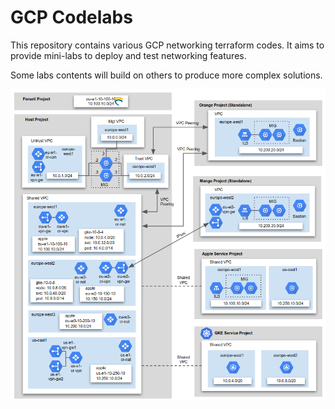 # GCP Codelabs

This repository contains various GCP networking terraform codes. It aims to provide mini-labs to deploy and test networking features.

Some labs contents will build on others to produce more complex solutions.

![GCP Codelabs](diagram.png)
